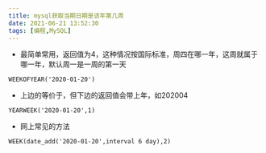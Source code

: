 ```yaml
---
title: mysql获取当期日期是该年第几周
date: 2021-06-21 13:52:30
tags: [编程,MySQL]
---
```


* 最简单常用，返回值为4，这种情况按国际标准，周四在哪一年，这周就属于哪一年，默认周一是一周的第一天

```mysql
WEEKOFYEAR('2020-01-20')
```

<!--more-->

* 上边的等价于，但下边的返回值会带上年，如202004

```mysql
YEARWEEK('2020-01-20',1)
```

* 网上常见的方法

```mysql
WEEK(date_add('2020-01-20',interval 6 day),2)
```

